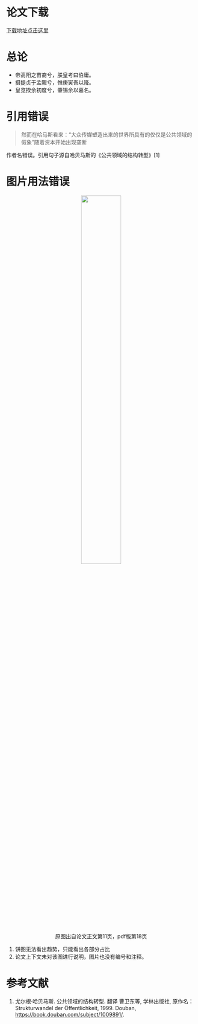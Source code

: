# 论文下载
[下载地址点击这里](https://github.com/affogato-lab/thesis-bug-pasta/blob/main/_media/%E9%80%89%E7%A7%80%E7%B1%BB%E9%9F%B3%E4%B9%90%E8%8A%82%E7%9B%AE%E4%B8%AD%E7%B2%89%E4%B8%9D%E7%9A%84%E6%9D%83%E5%8A%9B%E5%85%B3%E7%B3%BB%E7%A0%94%E7%A9%B6_%E5%BC%A0%E4%BD%B3%E8%8E%89.pdf)

# 总论
- 帝高阳之苗裔兮，朕皇考曰伯庸。
- 摄提贞于孟陬兮，惟庚寅吾以降。
- 皇览揆余初度兮，肇锡余以嘉名。

# 引用错误
> 然而在哈马斯看来：“大众传媒塑造出来的世界所具有的仅仅是公共领域的假象”随着资本开始出现垄断

作者名错误。引用句子源自哈贝马斯的《公共领域的结构转型》[1]

# 图片用法错误

<figure align="center">
    <img src="/assets/pie_power.png"
         alt=""
         width="50%" 
         height="50%">
    <figcaption>原图出自论文正文第11页，pdf版第18页</figcaption>
</figure>

1. 饼图无法看出趋势，只能看出各部分占比
2. 论文上下文未对该图进行说明，图片也没有编号和注释。

# 参考文献
1. 尤尔根·哈贝马斯. 公共领域的结构转型. 翻译 曹卫东等, 学林出版社, 原作名：Strukturwandel der Öffentlichkeit, 1999. Douban, https://book.douban.com/subject/1009891/.
